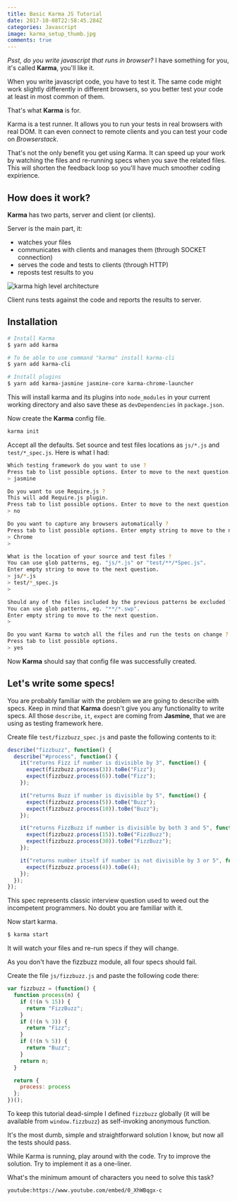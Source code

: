 ```yaml
---
title: Basic Karma JS Tutorial
date: 2017-10-08T22:58:45.284Z
categories: Javascript
image: karma_setup_thumb.jpg
comments: true
---
```


_Psst, do you write javascript that runs in browser?_ I have something for you, it's&nbsp;called&nbsp;**Karma**, you'll like it.

When you write javascript code, you have to test it. The same code might work slightly differently in different browsers, so you better test your code at least in most common of them.

That's what **Karma** is for.

Karma is a test runner. It allows you to run your tests in real browsers with real DOM. It can even connect to remote clients and you can test your code on _Browserstack_.

That's not the only benefit you get using Karma. It can speed up your work by watching the files and re-running specs when you save the related files. This will shorten the feedback loop so you'll have much smoother coding expirience.

## How does it work?

**Karma** has two parts, server and client (or clients).

Server is the main part, it:

* watches your files
* communicates with clients and manages them (through SOCKET connection)
* serves the code and tests to clients (through HTTP)
* reposts test results to you

![karma high level architecture](/karma_scheme.png)

Client runs tests against the code and reports the results to server.

## Installation

```bash
# Install Karma
$ yarn add karma

# To be able to use command "karma" install karma-cli
$ yarn add karma-cli

# Install plugins
$ yarn add karma-jasmine jasmine-core karma-chrome-launcher
```

This will install karma and its plugins into `node_modules` in your current working directory and also save these as `devDependencies` in `package.json`.

Now create the **Karma** config file.

```bash
karma init
```

Accept all the defaults. Set source and test files locations as `js/*.js` and `test/*_spec.js`. Here is what I had:

```bash
Which testing framework do you want to use ?
Press tab to list possible options. Enter to move to the next question.
> jasmine

Do you want to use Require.js ?
This will add Require.js plugin.
Press tab to list possible options. Enter to move to the next question.
> no

Do you want to capture any browsers automatically ?
Press tab to list possible options. Enter empty string to move to the next question.
> Chrome
>

What is the location of your source and test files ?
You can use glob patterns, eg. "js/*.js" or "test/**/*Spec.js".
Enter empty string to move to the next question.
> js/*.js
> test/*_spec.js
>

Should any of the files included by the previous patterns be excluded ?
You can use glob patterns, eg. "**/*.swp".
Enter empty string to move to the next question.
>

Do you want Karma to watch all the files and run the tests on change ?
Press tab to list possible options.
> yes
```

Now **Karma** should say that config file was successfully created.

## Let's write some specs!

You are probably familiar with the problem we are going to describe with specs. Keep in mind that **Karma** doesn't give you any functionality to write specs. All those `describe`, `it`, `expect` are coming from **Jasmine**, that we are using as testing framework here.

Create file `test/fizzbuzz_spec.js` and paste the following contents to it:

```javascript
describe("fizzbuzz", function() {
  describe("#process", function() {
    it("returns Fizz if number is divisible by 3", function() {
      expect(fizzbuzz.process(3)).toBe("Fizz");
      expect(fizzbuzz.process(6)).toBe("Fizz");
    });

    it("returns Buzz if number is divisible by 5", function() {
      expect(fizzbuzz.process(5)).toBe("Buzz");
      expect(fizzbuzz.process(10)).toBe("Buzz");
    });

    it("returns FizzBuzz if number is divisible by both 3 and 5", function() {
      expect(fizzbuzz.process(15)).toBe("FizzBuzz");
      expect(fizzbuzz.process(30)).toBe("FizzBuzz");
    });

    it("returns number itself if number is not divisible by 3 or 5", function() {
      expect(fizzbuzz.process(4)).toBe(4);
    });
  });
});
```

This spec represents classic interview question used to weed out the incompetent programmers. No doubt you are familiar with it.

Now start karma.

```bash
$ karma start
```

It will watch your files and re-run specs if they will change.

As you don't have the fizzbuzz module, all four specs should fail.

Create the file `js/fizzbuzz.js` and paste the following code there:

```javascript
var fizzbuzz = (function() {
  function process(n) {
    if (!(n % 15)) {
      return "FizzBuzz";
    }
    if (!(n % 3)) {
      return "Fizz";
    }
    if (!(n % 5)) {
      return "Buzz";
    }
    return n;
  }

  return {
    process: process
  };
})();
```

To keep this tutorial dead-simple I defined `fizzbuzz` globally (it will be available from `window.fizzbuzz`) as self-invoking anonymous function.

It's the most dumb, simple and straightforward solution I know, but now all the tests should pass.

While Karma is running, play around with the code. Try to improve the solution. Try to implement it as a one-liner.

What's the minimum amount of characters you need to solve this task?

`youtube:https://www.youtube.com/embed/0_XhWBqgx-c`

<sign-up-form></sign-up-form>
